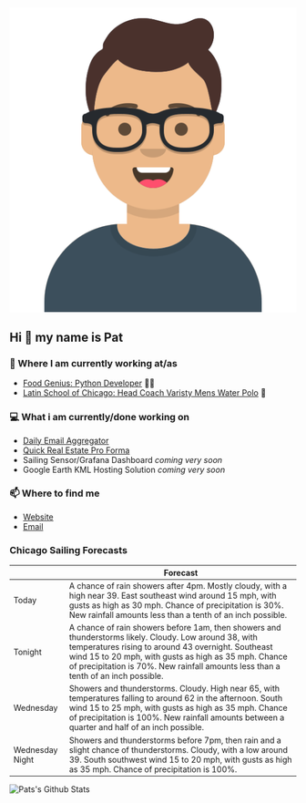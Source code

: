 [![Social banner for p-j-falconer](https://raw.githubusercontent.com/P-J-FALCONER/P-J-FALCONER/master/assets/avataaars.svg)](https://patfalconer.com/)
## Hi :wave: my name is Pat

### 💼 Where I am currently working at/as
- [Food Genius: Python Developer](https://getfoodgenius.com/) 🍔🐍
- [Latin School of Chicago: Head Coach Varisty Mens Water Polo](https://www.latinschool.org/) 🤽


### 💻 What i am currently/done working on
 - [Daily Email Aggregator](https://github.com/P-J-FALCONER/dott_daily_mail)
 - [Quick Real Estate Pro Forma](https://github.com/P-J-FALCONER/henry)
 - Sailing Sensor/Grafana Dashboard *coming very soon*
 - Google Earth KML Hosting Solution *coming very soon*

### 📫 Where to find me
 - [Website](https://patfalconer.com/)
 - [Email](mailto:patrick.j.falconer@gmail.com)


### Chicago Sailing Forecasts
|   | Forecast  |
|---|---|
| Today | A chance of rain showers after 4pm. Mostly cloudy, with a high near 39. East southeast wind around 15 mph, with gusts as high as 30 mph. Chance of precipitation is 30%. New rainfall amounts less than a tenth of an inch possible. |
| Tonight | A chance of rain showers before 1am, then showers and thunderstorms likely. Cloudy. Low around 38, with temperatures rising to around 43 overnight. Southeast wind 15 to 20 mph, with gusts as high as 35 mph. Chance of precipitation is 70%. New rainfall amounts less than a tenth of an inch possible. |
| Wednesday | Showers and thunderstorms. Cloudy. High near 65, with temperatures falling to around 62 in the afternoon. South wind 15 to 25 mph, with gusts as high as 35 mph. Chance of precipitation is 100%. New rainfall amounts between a quarter and half of an inch possible. |
| Wednesday Night | Showers and thunderstorms before 7pm, then rain and a slight chance of thunderstorms. Cloudy, with a low around 39. South southwest wind 15 to 20 mph, with gusts as high as 35 mph. Chance of precipitation is 100%. |

![Pats's Github Stats](https://github-readme-stats.vercel.app/api?username=p-j-falconer&show_icons=true&theme=radical)

